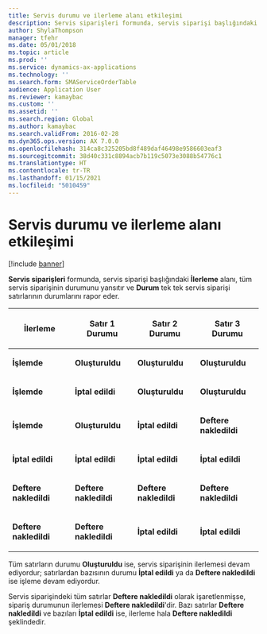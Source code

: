 ```yaml
---
title: Servis durumu ve ilerleme alanı etkileşimi
description: Servis siparişleri formunda, servis siparişi başlığındaki İlerleme alanı, tüm servis siparişinin durumunu yansıtır ve Durum tek tek servis siparişi satırlarının durumlarını rapor eder.
author: ShylaThompson
manager: tfehr
ms.date: 05/01/2018
ms.topic: article
ms.prod: ''
ms.service: dynamics-ax-applications
ms.technology: ''
ms.search.form: SMAServiceOrderTable
audience: Application User
ms.reviewer: kamaybac
ms.custom: ''
ms.assetid: ''
ms.search.region: Global
ms.author: kamaybac
ms.search.validFrom: 2016-02-28
ms.dyn365.ops.version: AX 7.0.0
ms.openlocfilehash: 314ca8c325205bd8f489daf46498e9586603eaf3
ms.sourcegitcommit: 38d40c331c8894acb7b119c5073e3088b54776c1
ms.translationtype: HT
ms.contentlocale: tr-TR
ms.lasthandoff: 01/15/2021
ms.locfileid: "5010459"
---
```

# <a name="service-status-and-progress-field-interaction"></a>Servis durumu ve ilerleme alanı etkileşimi 

[!include [banner](../includes/banner.md)]


**Servis siparişleri** formunda, servis siparişi başlığındaki **İlerleme** alanı, tüm servis siparişinin durumunu yansıtır ve **Durum** tek tek servis siparişi satırlarının durumlarını rapor eder.

<table>
<colgroup>
<col style="width: 25%" />
<col style="width: 25%" />
<col style="width: 25%" />
<col style="width: 25%" />
</colgroup>
<thead>
<tr class="header">
<th><p>İlerleme</p></th>
<th><p>Satır 1 Durumu</p></th>
<th><p>Satır 2 Durumu</p></th>
<th><p>Satır 3 Durumu</p></th>
</tr>
</thead>
<tbody>
<tr class="odd">
<td><p><strong>İşlemde</strong></p></td>
<td><p><strong>Oluşturuldu</strong></p></td>
<td><p><strong>Oluşturuldu</strong></p></td>
<td><p><strong>Oluşturuldu</strong></p></td>
</tr>
<tr class="even">
<td><p><strong>İşlemde</strong></p></td>
<td><p><strong>İptal edildi</strong></p></td>
<td><p><strong>Oluşturuldu</strong></p></td>
<td><p><strong>Oluşturuldu</strong></p></td>
</tr>
<tr class="odd">
<td><p><strong>İşlemde</strong></p></td>
<td><p><strong>Oluşturuldu</strong></p></td>
<td><p><strong>İptal edildi</strong></p></td>
<td><p><strong>Deftere nakledildi</strong></p></td>
</tr>
<tr class="even">
<td><p><strong>İptal edildi</strong></p></td>
<td><p><strong>İptal edildi</strong></p></td>
<td><p><strong>İptal edildi</strong></p></td>
<td><p><strong>İptal edildi</strong></p></td>
</tr>
<tr class="odd">
<td><p><strong>Deftere nakledildi</strong></p></td>
<td><p><strong>Deftere nakledildi</strong></p></td>
<td><p><strong>Deftere nakledildi</strong></p></td>
<td><p><strong>Deftere nakledildi</strong></p></td>
</tr>
<tr class="even">
<td><p><strong>Deftere nakledildi</strong></p></td>
<td><p><strong>Deftere nakledildi</strong></p></td>
<td><p><strong>İptal edildi</strong></p></td>
<td><p><strong>İptal edildi</strong></p></td>
</tr>
</tbody>
</table>


Tüm satırların durumu **Oluşturuldu** ise, servis siparişinin ilerlemesi devam ediyordur; satırlardan bazısının durumu **İptal edildi** ya da **Deftere nakledildi** ise işleme devam ediyordur.

Servis siparişindeki tüm satırlar **Deftere nakledildi** olarak işaretlenmişse, sipariş durumunun ilerlemesi **Deftere nakledildi**'dir. Bazı satırlar **Deftere nakledildi** ve bazıları **İptal edildi** ise, ilerleme hala **Deftere nakledildi** şeklindedir.

  


